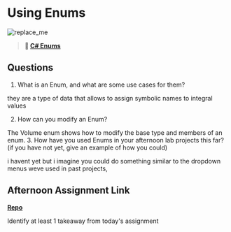 # Using Enums

![replace_me](https://codeworks.blob.core.windows.net/public/assets/img/illustrations/placeholder.svg)

> **📖 [C# Enums](https://codeworksacademy.com/fs-student-guide/resources/wk10/03-Enums)**

## Questions

1. What is an Enum, and what are some use cases for them?

they are a type of data that allows to assign symbolic names to integral values

2. How can you modify an Enum?

The Volume enum shows how to modify the base type and members of an enum.
3. How have you used Enums in your afternoon lab projects this far?(if you have not yet, give an example of how you could)

i havent yet but i imagine you  could do something similar to the dropdown menus weve used in past projects,

## Afternoon Assignment Link

**[Repo](https://github.com/JackFox77/<ASSIGNMENT_REPO>)**

Identify at least 1 takeaway from today's assignment
